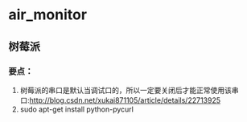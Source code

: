 # air_monitor
## 树莓派
### 要点：
1. 树莓派的串口是默认当调试口的，所以一定要关闭后才能正常使用该串口:http://blog.csdn.net/xukai871105/article/details/22713925  
2. sudo apt-get install python-pycurl  
